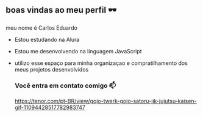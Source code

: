 ## boas vindas ao meu perfil 🕶️


meu nome é Carlos Eduardo


- Estou estudando na Alura
- Estou me desenvolvendo na linguagem JavaScript
- utilizo esse espaço para minha organizaçao e compratilhamento dos meus projetos desenvolvidos

  ### Você entra em contato comigo 📫

  
  https://tenor.com/pt-BR/view/gojo-twerk-gojo-satoru-jjk-jujutsu-kaisen-gif-11094428517782983747


